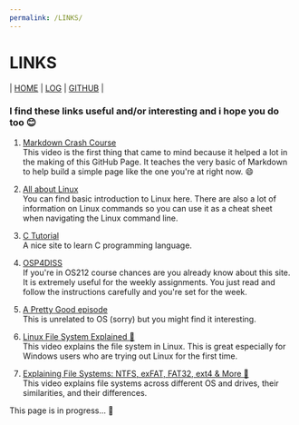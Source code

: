 ```yaml
---
permalink: /LINKS/
---
```


# LINKS

| [HOME](https://serimanrnsa.github.io/os212/) | [LOG](https://serimanrnsa.github.io/os212/TXT/mylog.txt) | [GITHUB](https://github.com/serimanrnsa/os212) |

### I find these links useful and/or interesting and i hope you do too 😊

1. [Markdown Crash Course](https://youtu.be/HUBNt18RFbo)<br>
    This video is the first thing that came to mind because it helped a lot in the making of this GitHub Page. It teaches the very basic of Markdown to help build a simple page like the one you're at right now. 😄
    
1. [All about Linux](https://www.javatpoint.com/linux-tutorial)<br>
    You can find basic introduction to Linux here. There are also a lot of information on Linux commands so you can use it as a cheat sheet when navigating the Linux command line.

1. [C Tutorial](https://www.learn-c.org/)<br>
    A nice site to learn C programming language.

1. [OSP4DISS](https://osp4diss.vlsm.org/)<br>
    If you're in OS212 course chances are you already know about this site. It is extremely useful for the weekly assignments. You just read and follow the instructions carefully and you're set for the week.

1. [A Pretty Good episode](https://youtu.be/E7w_v9J7iOc)<br>
    This is unrelated to OS (sorry) but you might find it interesting.

1. [Linux File System Explained 📁](https://youtu.be/HbgzrKJvDRw)<br>
    This video explains the file system in Linux. This is great especially for Windows users who are trying out Linux for the first time.

1. [Explaining File Systems: NTFS, exFAT, FAT32, ext4 & More 📁](https://youtu.be/_h30HBYxtws)<br>
    This video explains file systems across different OS and drives, their similarities, and their differences.


This page is in progress... 🚧
